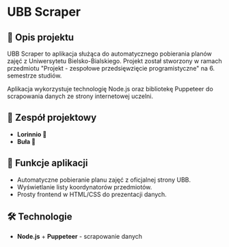 # UBB Scraper

## 📌 Opis projektu

UBB Scraper to aplikacja służąca do automatycznego pobierania planów zajęć z Uniwersytetu Bielsko-Bialskiego. Projekt został stworzony w ramach przedmiotu "Projekt - zespołowe przedsięwzięcie programistyczne" na 6. semestrze studiów.

Aplikacja wykorzystuje technologię Node.js oraz bibliotekę Puppeteer do scrapowania danych ze strony internetowej uczelni.

## 👥 Zespół projektowy

- **Lorinnio 🥶**
- **Buła 🥖**

## 🚀 Funkcje aplikacji

- Automatyczne pobieranie planu zajęć z oficjalnej strony UBB.
- Wyświetlanie listy koordynatorów przedmiotów.
- Prosty frontend w HTML/CSS do prezentacji danych.

## 🛠️ Technologie

- **Node.js** + **Puppeteer** - scrapowanie danych
